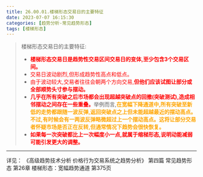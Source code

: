 ```yaml
---
title: 26.00.01.楼梯形态交易日的主要特征
date: 2023-07-07 16:15:30
categories: [趋势分析-常见趋势形态]
tags: [楼梯形态]
---
```


>
>楼梯形态交易日的主要特征:
>* <font color="red">**楼梯形态交易日是趋势性交易区间交易日的变体,至少包含3个交易区间。**</font>
>* <font color="red">交易日波动剧烈,但形成趋势性高点和低点。</font>
>* <font color="red">由于波动较大,交易者往往会朝两个方向交易,**但他们应该试图让部分或全部顺势头寸参与摆动。**</font>
>* <font color="red">**几乎在所有突破之后市场都会出现超越突破点的回撤(突破测试),造成相邻摆动之间存在一些重叠。**</font>举例而言,<font color="orange">**在宽幅下降通道中,所有突破至新低的走势都跟随一波反弹,返回突破点之上但未能超越最近的摆动高点。不过,有时候会有一两波反弹略微超过上一个摆动高点。这将让部分交易者怀疑市场是否正在反转,但通常情况下趋势会很快恢复。**</font>
>* <font color="red">**如果每一次突破都比上一次幅度小一点,就属于缩梯形态,说明动能减弱可能引发更大的调整。**</font>
>

---
详见：
《高级趋势技术分析 价格行为交易系统之趋势分析》
第四篇 常见趋势形态
第26章 楼梯形态：宽幅趋势通道
第375页
